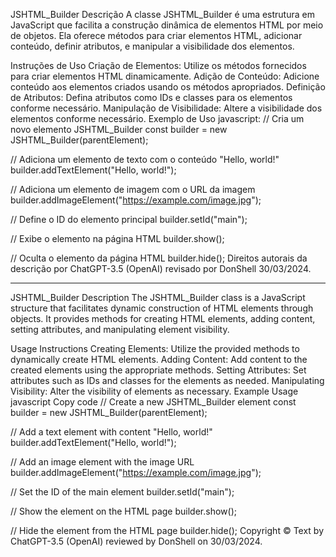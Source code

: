 JSHTML_Builder
Descrição
A classe JSHTML_Builder é uma estrutura em JavaScript que facilita a construção dinâmica de elementos HTML por meio de objetos. Ela oferece métodos para criar elementos HTML, adicionar conteúdo, definir atributos, e manipular a visibilidade dos elementos.

Instruções de Uso
Criação de Elementos: Utilize os métodos fornecidos para criar elementos HTML dinamicamente.
Adição de Conteúdo: Adicione conteúdo aos elementos criados usando os métodos apropriados.
Definição de Atributos: Defina atributos como IDs e classes para os elementos conforme necessário.
Manipulação de Visibilidade: Altere a visibilidade dos elementos conforme necessário.
Exemplo de Uso
javascript:
// Cria um novo elemento JSHTML_Builder
const builder = new JSHTML_Builder(parentElement);

// Adiciona um elemento de texto com o conteúdo "Hello, world!"
builder.addTextElement("Hello, world!");

// Adiciona um elemento de imagem com o URL da imagem
builder.addImageElement("https://example.com/image.jpg");

// Define o ID do elemento principal
builder.setId("main");

// Exibe o elemento na página HTML
builder.show();

// Oculta o elemento da página HTML
builder.hide();
Direitos autorais da descrição por ChatGPT-3.5 (OpenAI) revisado por DonShell 30/03/2024.


-------------------------------------------------------------------
JSHTML_Builder
Description
The JSHTML_Builder class is a JavaScript structure that facilitates dynamic construction of HTML elements through objects. It provides methods for creating HTML elements, adding content, setting attributes, and manipulating element visibility.

Usage Instructions
Creating Elements: Utilize the provided methods to dynamically create HTML elements.
Adding Content: Add content to the created elements using the appropriate methods.
Setting Attributes: Set attributes such as IDs and classes for the elements as needed.
Manipulating Visibility: Alter the visibility of elements as necessary.
Example Usage
javascript
Copy code
// Create a new JSHTML_Builder element
const builder = new JSHTML_Builder(parentElement);

// Add a text element with content "Hello, world!"
builder.addTextElement("Hello, world!");

// Add an image element with the image URL
builder.addImageElement("https://example.com/image.jpg");

// Set the ID of the main element
builder.setId("main");

// Show the element on the HTML page
builder.show();

// Hide the element from the HTML page
builder.hide();
Copyright © Text by ChatGPT-3.5 (OpenAI) reviewed by DonShell on 30/03/2024.